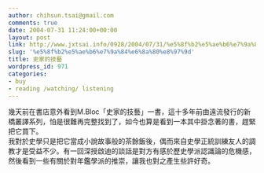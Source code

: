 ```yaml
---
author: chihsun.tsai@gmail.com
comments: true
date: 2004-07-31 11:24:00+00:00
layout: post
link: http://www.jxtsai.info/0928/2004/07/31/%e5%8f%b2%e5%ae%b6%e7%9a%84%e6%8a%80%e8%97%9d/
slug: '%e5%8f%b2%e5%ae%b6%e7%9a%84%e6%8a%80%e8%97%9d'
title: 史家的技藝
wordpress_id: 971
categories:
- buy
- reading /watching/ listening
---
```


幾天前在書店意外看到M.Bloc「史家的技藝」一書，這十多年前由遠流發行的新橋叢譯系列，怕是很難再完整找到了，如今也算是看到一本其中掛念著的書，趕緊把它買下。  
我對於史學只是把它當成小說故事般的茶餘飯後，偶而來自史學正統訓練友人的調教才是受益不少。有一回深授啟迪的談話是對方有感於歷史學派認識論的危機感，然後看到一些有關於對年鑑學派的推崇，讓我也對之產生些許好奇。
